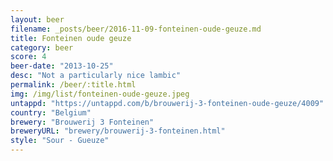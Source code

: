 ```yaml
---
layout: beer
filename: _posts/beer/2016-11-09-fonteinen-oude-geuze.md
title: Fonteinen oude geuze
category: beer
score: 4
beer-date: "2013-10-25"
desc: "Not a particularly nice lambic"
permalink: /beer/:title.html
img: /img/list/fonteinen-oude-geuze.jpeg
untappd: "https://untappd.com/b/brouwerij-3-fonteinen-oude-geuze/4009"
country: "Belgium"
brewery: "Brouwerij 3 Fonteinen"
breweryURL: "brewery/brouwerij-3-fonteinen.html"
style: "Sour - Gueuze"
---
```

